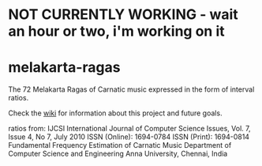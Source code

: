 # NOT CURRENTLY WORKING - wait an hour or two, i'm working on it

# melakarta-ragas

The 72 Melakarta Ragas of Carnatic music expressed in the form of interval ratios. 

Check the [wiki](https://github.com/alliums/melakarta-ragas/wiki) for information about this project and future goals.

ratios from:
IJCSI International Journal of Computer Science Issues, Vol. 7, Issue 4, No 7, July 2010
ISSN (Online): 1694-0784
ISSN (Print): 1694-0814
Fundamental Frequency Estimation of Carnatic Music
Department of Computer Science and Engineering
Anna University, Chennai, India
